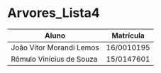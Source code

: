 # Arvores_Lista4

Aluno | Matrícula
----- | ---------
João Vítor Morandi Lemos | 16/0010195
Rômulo Vinícius de Souza | 15/0147601
